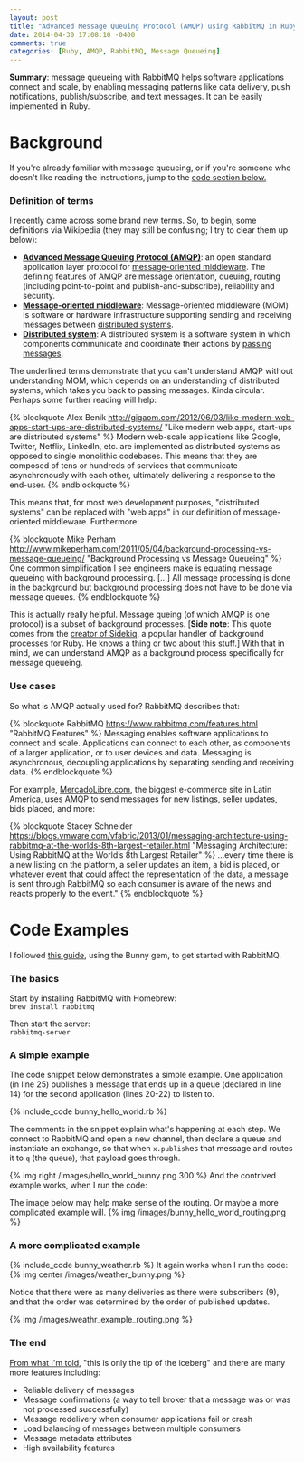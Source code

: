 ```yaml
---
layout: post
title: "Advanced Message Queuing Protocol (AMQP) using RabbitMQ in Ruby"
date: 2014-04-30 17:08:10 -0400
comments: true
categories: [Ruby, AMQP, RabbitMQ, Message Queueing]
---
```

<strong>Summary</strong>: message queueing with RabbitMQ helps software applications connect and scale, by enabling messaging patterns like data delivery, push notifications, publish/subscribe, and text messages. It can be easily implemented in Ruby.

<h1>Background</h1>
If you're already familiar with message queueing, or if you're someone who doesn't like reading the instructions, jump to the <a href="/blog/2014/04/30/amqp-rabbitmq-ruby#code">code section below.</a>

<!--more-->

<h3>Definition of terms</h3>
I recently came across some brand new terms. So, to begin, some definitions via Wikipedia (they may still be confusing; I try to clear them up below):<ul>
<li><a href="http://en.wikipedia.org/wiki/Advanced_Message_Queuing_Protocol"><strong>Advanced Message Queuing Protocol (AMQP)</strong></a>: an open standard application layer protocol for <u>message-oriented middleware</u>. The defining features of AMQP are message orientation, queuing, routing (including point-to-point and publish-and-subscribe), reliability and security.</li>
<li><a href="http://en.wikipedia.org/wiki/Message-oriented_middleware"><strong>Message-oriented middleware</strong></a>: Message-oriented middleware (MOM) is software or hardware infrastructure supporting sending and receiving messages between <u>distributed systems</u>.</li>
<li><a href="http://en.wikipedia.org/wiki/Distributed_computing"><strong>Distributed system</strong></a>: A distributed system is a software system in which components communicate and coordinate their actions by <u>passing messages</u>.</li>
</ul>

The underlined terms demonstrate that you can't understand AMQP without understanding MOM, which depends on an understanding of distributed systems, which takes you back to passing messages. Kinda circular. Perhaps some further reading will help:


{% blockquote Alex Benik http://gigaom.com/2012/06/03/like-modern-web-apps-start-ups-are-distributed-systems/  "Like modern web apps, start-ups are distributed systems"  %}
Modern web-scale applications like Google, Twitter, Netflix, LinkedIn, etc. are implemented as distributed systems as opposed to single monolithic codebases. This means that they are composed of tens or hundreds of services that communicate asynchronously with each other, ultimately delivering a response to the end-user.
{% endblockquote %}

This means that, for most web development purposes, "distributed systems" can be replaced with "web apps" in our definition of message-oriented middleware. Furthermore:

{% blockquote Mike Perham http://www.mikeperham.com/2011/05/04/background-processing-vs-message-queueing/ "Background Processing vs Message Queueing" %}
One common simplification I see engineers make is equating message queueing with background processing. [...] All message processing is done in the background but background processing does not have to be done via message queues.
{% endblockquote %}

This is actually really helpful. Message queing (of which AMQP is one protocol) is a subset of background processes. [<strong>Side note</strong>: This quote comes from the <a href="https://github.com/mperham/sidekiq">creator of Sidekiq</a>, a popular handler of background processes for Ruby. He knows a thing or two about this stuff.] With that in mind, we can understand AMQP as a background process specifically for message queueing.

<h3>Use cases</h3>
So what is AMQP actually used for? RabbitMQ describes that:

{% blockquote RabbitMQ https://www.rabbitmq.com/features.html "RabbitMQ Features" %}
Messaging enables software applications to connect and scale. Applications can connect to each other, as components of a larger application, or to user devices and data. Messaging is asynchronous, decoupling applications by separating sending and receiving data.
{% endblockquote %}

For example, <a href="http://en.wikipedia.org/wiki/MercadoLibre.com">MercadoLibre.com</a>, the biggest e-commerce site in Latin America, uses AMQP to send messages for new listings, seller updates, bids placed, and more:

{% blockquote Stacey Schneider https://blogs.vmware.com/vfabric/2013/01/messaging-architecture-using-rabbitmq-at-the-worlds-8th-largest-retailer.html "Messaging Architecture: Using RabbitMQ at the World’s 8th Largest Retailer" %}
...every time there is a new listing on the platform, a seller updates an item, a bid is placed, or whatever event that could affect the representation of the data, a message is sent through RabbitMQ so each consumer is aware of the news and reacts properly to the event."
{% endblockquote %}


<h1 id="code">Code Examples</h1>
I followed <a href="http://rubybunny.info/articles/getting_started.html">this guide</a>, using the Bunny gem, to get started with RabbitMQ.
<h3>The basics</h3>
Start by installing RabbitMQ with Homebrew:<br>
<code>brew install rabbitmq</code>

Then start the server:<br>
<code>rabbitmq-server</code>

<h3>A simple example</h3>
The code snippet below demonstrates a simple example. One application (in line 25) publishes a message that ends up in a queue (declared in line 14) for the second application (lines 20-22) to listen to.

{% include_code bunny_hello_world.rb %}

The comments in the snippet explain what's happening at each step. We connect to RabbitMQ and open a new channel, then declare a queue and instantiate an exchange, so that when <code>x.publish</code>es that message and routes it to <code>q</code> (the queue), that payload goes through.

{% img right /images/hello_world_bunny.png 300 %}
And the contrived example works, when I run the code:

The image below may help make sense of the routing. Or maybe a more complicated example will.
{% img /images/bunny_hello_world_routing.png %}

<h3>A more complicated example</h3>
{% include_code bunny_weather.rb %}
It again works when I run the code:
{% img center /images/weather_bunny.png %}

Notice that there were as many deliveries as there were subscribers (9), and that the order was determined by the order of published updates.

{% img /images/weathr_example_routing.png %}

<h3>The end</h3>
<a href="http://rubybunny.info/articles/getting_started.html#wrapping_up">From what I'm told</a>, "this is only the tip of the iceberg" and there are many more features including:
<ul>
<li>Reliable delivery of messages</li>
<li>Message confirmations (a way to tell broker that a message was or was not processed successfully)</li>
<li>Message redelivery when consumer applications fail or crash</li>
<li>Load balancing of messages between multiple consumers</li>
<li>Message metadata attributes</li>
<li>High availability features</li>